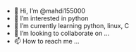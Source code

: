 - 👋 Hi, I’m @mahdi155000
- 👀 I’m interested in python
- 🌱 I’m currently learning python, linux, C
- 💞️ I’m looking to collaborate on ...
- 📫 How to reach me ...

<!---
mahdi155000/mahdi155000 is a ✨ special ✨ repository because its `README.md` (this file) appears on your GitHub profile.
You can click the Preview link to take a look at your changes.
--->
